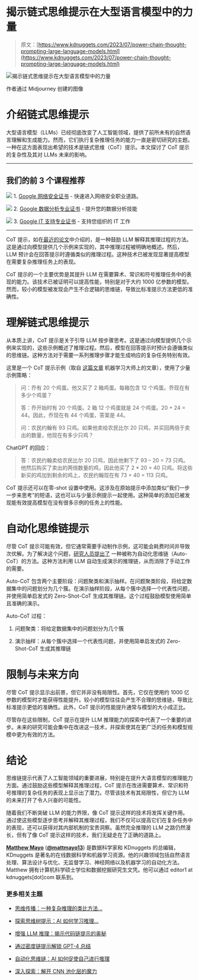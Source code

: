 # 揭示链式思维提示在大型语言模型中的力量

> 原文：[https://www.kdnuggets.com/2023/07/power-chain-thought-prompting-large-language-models.html](https://www.kdnuggets.com/2023/07/power-chain-thought-prompting-large-language-models.html)

![揭示链式思维提示在大型语言模型中的力量](../Images/786c67d6492286a8cfa0ded2b2775d7e.png)

作者通过 Midjourney 创建的图像

# 介绍链式思维提示

大型语言模型（LLMs）已经彻底改变了人工智能领域，提供了前所未有的自然语言理解和生成能力。然而，它们执行复杂推理任务的能力一直是密切研究的主题。一种在这方面表现出希望的技术是链式思维（CoT）提示。本文探讨了 CoT 提示的复杂性及其对 LLMs 未来的影响。

* * *

## 我们的前 3 个课程推荐

![](../Images/0244c01ba9267c002ef39d4907e0b8fb.png) 1\. [Google 网络安全证书](https://www.kdnuggets.com/google-cybersecurity) - 快速进入网络安全职业道路。

![](../Images/e225c49c3c91745821c8c0368bf04711.png) 2\. [Google 数据分析专业证书](https://www.kdnuggets.com/google-data-analytics) - 提升您的数据分析技能

![](../Images/0244c01ba9267c002ef39d4907e0b8fb.png) 3\. [Google IT 支持专业证书](https://www.kdnuggets.com/google-itsupport) - 支持您组织的 IT 工作

* * *

CoT 提示，如在[最近的论文](https://arxiv.org/pdf/2201.11903.pdf)中介绍的，是一种鼓励 LLM 解释其推理过程的方法。这是通过向模型提供几个示例来实现的，其中推理过程被明确地概述。然后，LLM 预计会在回答提示时遵循类似的推理过程。这种技术已被发现显著提高模型在需要复杂推理任务上的表现。

CoT 提示的一个主要优势是其提升 LLM 在需要算术、常识和符号推理任务中的表现的能力。该技术已被证明可以提高性能，特别是对于大约 1000 亿参数的模型。然而，较小的模型被发现会产生不合逻辑的思维链，导致比标准提示方法更低的准确性。

# 理解链式思维提示

从本质上讲，CoT 提示是关于引导 LLM 按步骤思考。这是通过向模型提供几个示例来实现的，这些示例概述了推理过程。然后，模型在回答提示时预计会遵循类似的思维链。这种方法对于需要一系列推理步骤才能生成响应的复杂任务特别有效。

这里是一个 CoT 提示示例（取自 [这篇文章](https://machinelearningmastery.com/prompt-engineering-for-effective-interaction-with-chatgpt/) 机器学习大师上的文章），使用了少量示例策略：

> 问：乔有 20 个鸡蛋。他又买了 2 箱鸡蛋。每箱包含 12 个鸡蛋。乔现在有多少个鸡蛋？
> 
> 答：乔开始时有 20 个鸡蛋。2 箱 12 个鸡蛋就是 24 个鸡蛋。20 + 24 = 44。因此，乔现在有 44 个鸡蛋，答案是 44。
> 
> 问：农民约翰有 93 只鸡。如果他卖给农民比尔 20 只鸡，并买回两倍于卖出的数量，他现在有多少只鸡？

ChatGPT 的回应：

> 答：农民约翰卖给农民比尔 20 只鸡，因此他剩下了 93 – 20 = 73 只鸡。他然后购买了卖出的两倍数量的鸡，因此他买了 2 * 20 = 40 只鸡。将这些新买的鸡加到剩余的鸡上，农民约翰现在有 73 + 40 = 113 只鸡。

CoT 提示还可以在零-shot 设置中使用。这涉及在原始提示中添加类似“我们一步一步来思考”的短语，这也可以与少量示例提示一起使用。这种简单的添加已被发现能有效提高模型在没有很多示例的任务上的性能。

# 自动化思维链提示

尽管 CoT 提示可能有效，但它通常需要手动制作示例，这可能会耗费时间并导致次优解。为了解决这个问题，[研究人员提出了](https://arxiv.org/abs/2210.03493) 一种被称为自动化思维链（Auto-CoT）的方法。这种方法利用 LLM 自动生成演示的推理链，从而消除了手动工作的需要。

Auto-CoT 包含两个主要阶段：问题聚类和演示抽样。在问题聚类阶段，将给定数据集中的问题划分为几个簇。在演示抽样阶段，从每个簇中选择一个代表性问题，并使用简单启发式的 Zero-Shot-CoT 生成其推理链。这个过程鼓励模型使用简单且准确的演示。

Auto-CoT 过程：

1.  问题聚类：将给定数据集中的问题划分为几个簇

1.  演示抽样：从每个簇中选择一个代表性问题，并使用简单启发式的 Zero-Shot-CoT 生成其推理链

# 限制与未来方向

尽管 CoT 提示显示出前景，但它并非没有局限性。首先，它仅在使用约 1000 亿参数的模型时才能获得性能提升。较小的模型往往会产生不合理的思维链，导致比标准提示更低的准确性。此外，CoT 提示的性能提升通常与模型的大小成正比。

尽管存在这些限制，CoT 提示在提升 LLM 推理能力的探索中代表了一个重要的进步。未来的研究可能会集中在改进这一技术，并探索使其在更广泛的任务和模型规模中更为有效的方法。

# 结论

思维链提示代表了人工智能领域的重要进展，特别是在提升大语言模型的推理能力方面。通过鼓励这些模型解释其推理过程，CoT 提示在改进需要算术、常识和符号推理的复杂任务的表现上显示出了潜力。尽管该技术有其局限性，但它为 LLM 的未来打开了令人兴奋的可能性。

随着我们不断突破 LLM 的能力界限，像 CoT 提示这样的技术将发挥关键作用。通过使这些模型逐步思考并解释其推理过程，我们不仅可以提高它们在复杂任务中的表现，还可以获得对其内部机制的宝贵洞察。虽然完全推理的 LLM 之路仍然漫长，但有了像 CoT 提示这样的技术，我们无疑走在了正确的道路上。

**[Matthew Mayo](https://www.linkedin.com/in/mattmayo13/)** ([**@mattmayo13**](https://twitter.com/mattmayo13)) 是数据科学家和 KDnuggets 的总编辑，KDnuggets 是著名的在线数据科学和机器学习资源。他的兴趣领域包括自然语言处理、算法设计与优化、无监督学习、神经网络以及机器学习的自动化方法。Matthew 拥有计算机科学硕士学位和数据挖掘研究生文凭。他可以通过 editor1 at kdnuggets[dot]com 联系到。

### 更多相关主题

+   [思维传播：一种复杂推理的类比方法…](https://www.kdnuggets.com/thought-propagation-an-analogical-approach-to-complex-reasoning-with-large-language-models)

+   [探索思维树提示：AI 如何学习推理…](https://www.kdnuggets.com/2023/07/exploring-tree-of-thought-prompting-ai-learn-reason-through-search.html)

+   [增强 LLM 推理：揭示代码链提示的奥秘](https://www.kdnuggets.com/enhancing-llm-reasoning-unveiling-chain-of-code-prompting)

+   [通过密度链提示解锁 GPT-4 总结](https://www.kdnuggets.com/unlocking-gpt-4-summarization-with-chain-of-density-prompting)

+   [自动化思维链：AI 如何促使自己进行推理](https://www.kdnuggets.com/2023/07/automating-chain-of-thought-ai-prompt-itself-reason.html)

+   [深入探索：解开 CNN 池化层的魔力](https://www.kdnuggets.com/diving-into-the-pool-unraveling-the-magic-of-cnn-pooling-layers)
